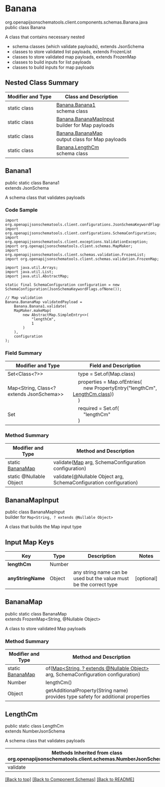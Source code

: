 # Banana
org.openapijsonschematools.client.components.schemas.Banana.java
public class Banana

A class that contains necessary nested
- schema classes (which validate payloads), extends JsonSchema
- classes to store validated list payloads, extends FrozenList
- classes to store validated map payloads, extends FrozenMap
- classes to build inputs for list payloads
- classes to build inputs for map payloads

## Nested Class Summary
| Modifier and Type | Class and Description |
| ----------------- | ---------------------- |
| static class | [Banana.Banana1](#banana1)<br> schema class |
| static class | [Banana.BananaMapInput](#bananamapinput)<br> builder for Map payloads |
| static class | [Banana.BananaMap](#bananamap)<br> output class for Map payloads |
| static class | [Banana.LengthCm](#lengthcm)<br> schema class |

## Banana1
public static class Banana1<br>
extends JsonSchema

A schema class that validates payloads

### Code Sample
```
import org.openapijsonschematools.client.configurations.JsonSchemaKeywordFlags;
import org.openapijsonschematools.client.configurations.SchemaConfiguration;
import org.openapijsonschematools.client.exceptions.ValidationException;
import org.openapijsonschematools.client.schemas.MapMaker;
import org.openapijsonschematools.client.schemas.validation.FrozenList;
import org.openapijsonschematools.client.schemas.validation.FrozenMap;

import java.util.Arrays;
import java.util.List;
import java.util.AbstractMap;

static final SchemaConfiguration configuration = new SchemaConfiguration(JsonSchemaKeywordFlags.ofNone());

// Map validation
Banana.BananaMap validatedPayload =
    Banana.Banana1.validate(
    MapMaker.makeMap(
        new AbstractMap.SimpleEntry<>(
            "lengthCm",
            1
        )
    ),
    configuration
);
```

### Field Summary
| Modifier and Type | Field and Description |
| ----------------- | ---------------------- |
| Set<Class<?>> | &nbsp;&nbsp;&nbsp;&nbsp;type = Set.of(Map.class)<br/> |
| Map<String, Class<? extends JsonSchema>> | &nbsp;&nbsp;&nbsp;&nbsp;properties = Map.ofEntries(<br>&nbsp;&nbsp;&nbsp;&nbsp;&nbsp;&nbsp;&nbsp;&nbsp;new PropertyEntry("lengthCm", [LengthCm.class](#lengthcm)))<br>&nbsp;&nbsp;&nbsp;&nbsp;)<br> |
| Set<String> | &nbsp;&nbsp;&nbsp;&nbsp;required = Set.of(<br>&nbsp;&nbsp;&nbsp;&nbsp;&nbsp;&nbsp;&nbsp;&nbsp;"lengthCm"<br>&nbsp;&nbsp;&nbsp;&nbsp;)<br> |

### Method Summary
| Modifier and Type | Method and Description |
| ----------------- | ---------------------- |
| static [BananaMap](#bananamap) | validate([Map<?, ?>](#bananamapinput) arg, SchemaConfiguration configuration) |
| static @Nullable Object | validate(@Nullable Object arg, SchemaConfiguration configuration) |
## BananaMapInput
public class BananaMapInput<br>
builder for `Map<String, ? extends @Nullable Object>`

A class that builds the Map input type

## Input Map Keys
| Key | Type |  Description | Notes |
| --- | ---- | ------------ | ----- |
| **lengthCm** | Number |  | |
| **anyStringName** | Object | any string name can be used but the value must be the correct type | [optional] |

## BananaMap
public static class BananaMap<br>
extends FrozenMap<String, @Nullable Object>

A class to store validated Map payloads

### Method Summary
| Modifier and Type | Method and Description |
| ----------------- | ---------------------- |
| static [BananaMap](#bananamap) | of([Map<String, ? extends @Nullable Object>](#bananamapinput) arg, SchemaConfiguration configuration) |
| Number | lengthCm()<br> |
| Object | getAdditionalProperty(String name)<br>provides type safety for additional properties |

## LengthCm
public static class LengthCm<br>
extends NumberJsonSchema

A schema class that validates payloads

| Methods Inherited from class org.openapijsonschematools.client.schemas.NumberJsonSchema |
| ------------------------------------------------------------------ |
| validate                                                           |

[[Back to top]](#top) [[Back to Component Schemas]](../../../README.md#Component-Schemas) [[Back to README]](../../../README.md)
